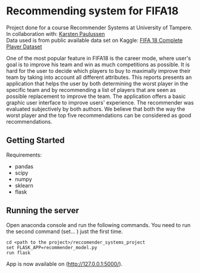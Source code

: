 # Recommending system for FIFA18

Project done for a course Recommender Systems at University of Tampere.  
In collaboration with: [Karsten Paulussen](https://github.com/karsten0702)  
Data used is from public available data set on Kaggle: [FIFA 18 Complete Player Dataset](https://www.kaggle.com/thec03u5/fifa-18-demo-player-dataset)

One of the most popular feature in FIFA18 is the career mode, where user's goal is to improve his team and win as much competitions as possible. It is hard for the user to decide which players to buy to maximally improve their team by taking into account all different attributes. This reports presents an application that helps the user by both determining the worst player in the specific team and by recommending a list of players that are seen as possible replacement to improve the team. The application offers a basic graphic user interface to improve users' experience. The recommender was evaluated subjectively by both authors. We believe that both the way the worst player and the top five recommendations can be considered as good recommendations.

## Getting Started
Requirements:
- pandas
- scipy
- numpy
- sklearn
- flask

## Running the server

Open anaconda console and run the following commands. You need to run the second command (set... ) just the first time.

```
cd <path to the project>/reccomender_systems_project
set FLASK_APP=recommender_model.py
run flask
```

App is now available on (http://127.0.0.1:5000/).
